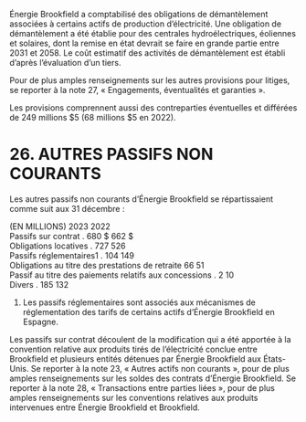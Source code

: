 Énergie Brookfield a comptabilisé des obligations de démantèlement associées à certains actifs de production d’électricité. Une obligation de démantèlement a été établie pour des centrales hydroélectriques, éoliennes et solaires, dont la remise en état devrait se faire en grande partie entre 2031 et 2058. Le coût estimatif des activités de démantèlement est établi d’après l’évaluation d’un tiers.  

Pour de plus amples renseignements sur les autres provisions pour litiges, se reporter à la note 27, « Engagements, éventualités et garanties ».  

Les provisions comprennent aussi des contreparties éventuelles et différées de 249 millions $\$ 5$ (68 millions $\$ 5$ en 2022).  

# 26. AUTRES PASSIFS NON COURANTS  

Les autres passifs non courants d’Énergie Brookfield se répartissaient comme suit aux 31 décembre :  

(EN MILLIONS) 2023 2022   
Passifs sur contrat . 680 \$ 662 \$   
Obligations locatives . 727 526   
Passifs réglementaires1 . 104 149   
Obligations au titre des prestations de retraite 66 51   
Passif au titre des paiements relatifs aux concessions . 2 10   
Divers . 185 132  

1) Les passifs réglementaires sont associés aux mécanismes de réglementation des tarifs de certains actifs d’Énergie Brookfield en Espagne.  

Les passifs sur contrat découlent de la modification qui a été apportée à la convention relative aux produits tirés de l’électricité conclue entre Brookfield et plusieurs entités détenues par Énergie Brookfield aux États-Unis. Se reporter à la note 23, « Autres actifs non courants », pour de plus amples renseignements sur les soldes des contrats d’Énergie Brookfield. Se reporter à la note 28, « Transactions entre parties liées », pour de plus amples renseignements sur les conventions relatives aux produits intervenues entre Énergie Brookfield et Brookfield.  